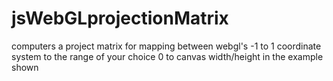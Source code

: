 # jsWebGLprojectionMatrix
computers a project matrix for mapping between webgl's -1 to 1 coordinate system to the range of your choice 0 to canvas width/height in the example shown
